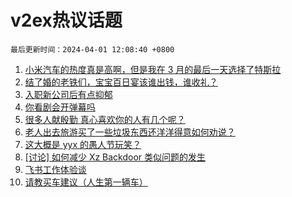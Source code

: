 # v2ex热议话题

`最后更新时间：2024-04-01 12:08:40 +0800`

1. [小米汽车的热度真是高啊，但是我在 3 月的最后一天选择了特斯拉](https://www.v2ex.com/t/1028654)
1. [结了婚的老铁们，宝宝百日宴该谁出钱，谁收礼？](https://www.v2ex.com/t/1028673)
1. [入职新公司后有点抑郁](https://www.v2ex.com/t/1028530)
1. [你看剧会开弹幕吗](https://www.v2ex.com/t/1028643)
1. [很多人献殷勤 真心喜欢你的人有几个呢？](https://www.v2ex.com/t/1028642)
1. [老人出去旅游买了一些垃圾东西还洋洋得意如何劝说？](https://www.v2ex.com/t/1028592)
1. [这大概是 yyx 的愚人节玩笑？](https://www.v2ex.com/t/1028662)
1. [[讨论] 如何减少 Xz Backdoor 类似问题的发生](https://www.v2ex.com/t/1028563)
1. [飞书工作体验谈](https://www.v2ex.com/t/1028575)
1. [请教买车建议（人生第一辆车）](https://www.v2ex.com/t/1028707)

